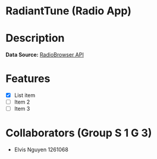 # RadiantTune (Radio App)

# Description
**Data Source:** [RadioBrowser API](https://docs.radio-browser.info/#)


# Features

 - [x] List item
 - [ ] Item 2
 - [ ] Item 3

  # Collaborators (Group S 1 G 3)
  * Elvis Nguyen 1261068
